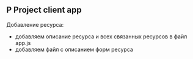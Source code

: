 ## P Project client app

Добавление ресурса:

* добавляем описание ресурса и всех связанных ресурсов в файл app.js
* добавляем файл с описанием форм ресурса

